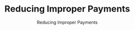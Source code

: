 ---
layout: resources-landing
title: "Reducing Improper Payments"
subtitle: "Reducing Improper Payments" 
external_link: https://www.govinfo.gov/content/pkg/DCPD-200900942/pdf/DCPD-200900942.pdf
filters: federal-financial-assistance uniform-guidance-2-cfr-200 executive-order 2010 
fiscal_year: 2010
---
